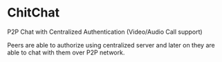 # ChitChat
P2P Chat with Centralized Authentication (Video/Audio Call support)

Peers are able to authorize using centralized server and later on they are able to chat with them over P2P network.
